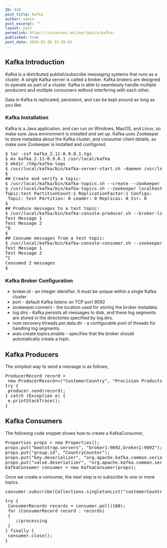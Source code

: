 ```yaml
---
ID: 838
post_title: Kafka
author: admin
post_excerpt: ""
layout: post
permalink: https://cscourses.online/topics/kafka/
published: true
post_date: 2019-03-26 15:38:41
---
```

<h2>Kafka Introduction</h2>
<p>Kafka is a distributed publish/subscribe messaging systems that runs as a cluster. 
A single Kafka server is called a broker. Kafka brokers are designed to operate as part 
of a cluster. Kafka is able to seamlessly handle multiple producers and multiple consumers 
without interfering with each other.</p>
<p>Data in Kafka is replicated, persistent, and can be kept around as long as you like. </p>
<h3>Kafka Installation</h3>
<p>Kafka is a Java application, and can run on Windows, MacOS, and Linux, so make sure Java environment
is installed and set up. Kafka uses Zookeeper to store metadata about the Kafka cluster, and
consumer client details, so make sure Zookeeper is installed and configured.</p>
<pre>
$ tar -zxf kafka_2.11-0.9.0.1.tgz
$ mv kafka_2.11-0.9.0.1 /usr/local/kafka
$ mkdir /tmp/kafka-logs
$ /usr/local/kafka/bin/kafka-server-start.sh -daemon /usr/local/kafka/config/server.properties
$
## Create and verify a topic:
$ /usr/local/kafka/bin/kafka-topics.sh --create --zookeeper localhost:2181 --replication-factor 1 --partitions 1 --topic test
$ /usr/local/kafka/bin/kafka-topics.sh --zookeeper localhost:2181 --describe --topic test
Topic:test PartitionCount:1 ReplicationFactor:1 Configs:
 Topic: test Partition: 0 Leader: 0 Replicas: 0 Isr: 0
$
## Produce messages to a test topic:
$ /usr/local/kafka/bin/kafka-console-producer.sh --broker-list localhost:9092 --topic test
Test Message 1
Test Message 2
^D
$
## Consume messages from a test topic:
$ /usr/local/kafka/bin/kafka-console-consumer.sh --zookeeper localhost:2181 --topic test --from-beginning
Test Message 1
Test Message 2
^C
Consumed 2 messages
$
</pre>
<h3>Kafka Broker Configuration</h3>
<ul>
<li>broker.id - an integer identifier. It must be unique within a single Kafka cluster </li>
<li>port - default Kafka listens on TCP port 9092</li>
<li>zookeeper.connect - the location used for storing the broker metadata.</li>
<li>log.dirs - Kafka persists all messages to disk, and these log segments are stored in the directories 
specified by log.dirs. </li>
<li>num.recovery.threads.per.data.dir - a configurable pool of threads for handling log segments. </li>
<li>auto.create.topics.enable - specifies that the broker should automatically create a topic.</li>
</ul>
<h2>Kafka Producers</h2>
<p>The simplest way to send a message is as follows,</p>
<pre>
ProducerRecord<String, String> record =
 new ProducerRecord<>("CustomerCountry", "Precision Products", "France");
try {
 producer.send(record);
} catch (Exception e) {
 e.printStackTrace();
}
</pre>
<h2>Kafka Consumers</h2>
<p>The following code snippet shows how to create a KafkaConsumer,</p>
<pre>
Properties props = new Properties();
props.put("bootstrap.servers", "broker1:9092,broker2:9092");
props.put("group.id", "CountryCounter");
props.put("key.deserializer", "org.apache.kafka.common.serialization.StringDeserializer");
props.put("value.deserializer", "org.apache.kafka.common.serialization.StringDeserializer");
KafkaConsumer<String, String> consumer = new KafkaConsumer<String, String>(props);
</pre>
<p>Once we create a consumer, the next step is to subscribe to one or more topics.</p>
<pre>
consumer.subscribe(Collections.singletonList("customerCountries")); 
</pre>

<pre>
try {
 ConsumerRecords<String, String> records = consumer.poll(100);
 for (ConsumerRecord<String, String> record : records)
 {
    //processing
 }
} finally {
 consumer.close();
}
</pre>